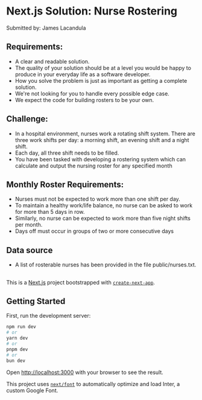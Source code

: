 # Next.js Solution: Nurse Rostering

Submitted by:
James Lacandula

## Requirements:

- A clear and readable solution.
- The quality of your solution should be at a level you would be happy to produce in your
  everyday life as a software developer.
- How you solve the problem is just as important as getting a complete solution.
- We're not looking for you to handle every possible edge case.
- We expect the code for building rosters to be your own.

## Challenge:

- In a hospital environment, nurses work a rotating shift system. There are three work shifts per day:
  a morning shift, an evening shift and a night shift.
- Each day, all three shift needs to be filled.
- You have been tasked with developing a rostering system which can calculate and output the
  nursing roster for any specified month

## Monthly Roster Requirements:

- Nurses must not be expected to work more than one shift per day.
- To maintain a healthy work/life balance, no nurse can be asked to work for more than 5 days in row.
- Similarly, no nurse can be expected to work more than five night shifts per month.
- Days off must occur in groups of two or more consecutive days

## Data source

- A list of rosterable nurses has been provided in the file public/nurses.txt.

##

This is a [Next.js](https://nextjs.org/) project bootstrapped with [`create-next-app`](https://github.com/vercel/next.js/tree/canary/packages/create-next-app).

## Getting Started

First, run the development server:

```bash
npm run dev
# or
yarn dev
# or
pnpm dev
# or
bun dev
```

Open [http://localhost:3000](http://localhost:3000) with your browser to see the result.

This project uses [`next/font`](https://nextjs.org/docs/basic-features/font-optimization) to automatically optimize and load Inter, a custom Google Font.
